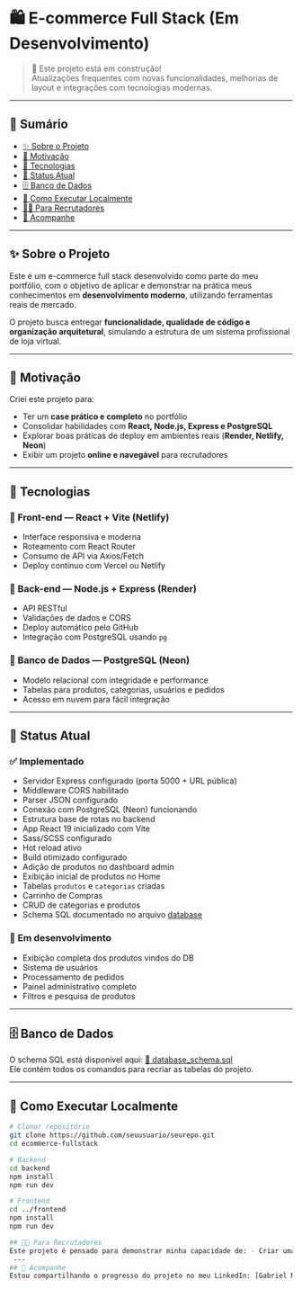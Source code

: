 # 🛍️ E-commerce Full Stack (Em Desenvolvimento)

> 🚧 Este projeto está em construção!  
Atualizações frequentes com novas funcionalidades, melhorias de layout e integrações com tecnologias modernas.

---

## 📑 Sumário
- [✨ Sobre o Projeto](#-sobre-o-projeto)
- [🎯 Motivação](#-motivação)
- [🧱 Tecnologias](#-tecnologias)
- [📌 Status Atual](#-status-atual)
- [🗄️ Banco de Dados](#-banco-de-dados)
- [🚀 Como Executar Localmente](#-como-executar-localmente)
- [👨‍💻 Para Recrutadores](#-para-recrutadores)
- [🔗 Acompanhe](#-acompanhe)

---

## ✨ Sobre o Projeto

Este é um e-commerce full stack desenvolvido como parte do meu portfólio, com o objetivo de aplicar e demonstrar na prática meus conhecimentos em **desenvolvimento moderno**, utilizando ferramentas reais de mercado.

O projeto busca entregar **funcionalidade, qualidade de código e organização arquitetural**, simulando a estrutura de um sistema profissional de loja virtual.

---

## 🎯 Motivação

Criei este projeto para:
- Ter um **case prático e completo** no portfólio
- Consolidar habilidades com **React, Node.js, Express e PostgreSQL**
- Explorar boas práticas de deploy em ambientes reais (**Render, Netlify, Neon**)
- Exibir um projeto **online e navegável** para recrutadores

---

## 🧱 Tecnologias

### 🔹 Front-end — React + Vite (Netlify)
- Interface responsiva e moderna  
- Roteamento com React Router  
- Consumo de API via Axios/Fetch  
- Deploy contínuo com Vercel ou Netlify

### 🔹 Back-end — Node.js + Express (Render)
- API RESTful  
- Validações de dados e CORS  
- Deploy automático pelo GitHub   
- Integração com PostgreSQL usando `pg`

### 🔹 Banco de Dados — PostgreSQL (Neon)
- Modelo relacional com integridade e performance  
- Tabelas para produtos, categorias, usuários e pedidos  
- Acesso em nuvem para fácil integração

---

## 📌 Status Atual

### ✅ Implementado
- Servidor Express configurado (porta 5000 + URL pública)
- Middleware CORS habilitado
- Parser JSON configurado
- Conexão com PostgreSQL (Neon) funcionando
- Estrutura base de rotas no backend
- App React 19 inicializado com Vite
- Sass/SCSS configurado
- Hot reload ativo
- Build otimizado configurado
- Adição de produtos no dashboard admin
- Exibição inicial de produtos no Home
- Tabelas `produtos` e `categorias` criadas
- Carrinho de Compras
- CRUD de categorias e produtos
- Schema SQL documentado no arquivo [database](./database_schema.sql)

### 🚧 Em desenvolvimento
- Exibição completa dos produtos vindos do DB
- Sistema de usuários
- Processamento de pedidos
- Painel administrativo completo
- Filtros e pesquisa de produtos

---

## 🗄️ Banco de Dados

O schema SQL está disponível aqui: [📂 database_schema.sql](./database_schema.sql)  
Ele contém todos os comandos para recriar as tabelas do projeto.

---

## 🚀 Como Executar Localmente

```bash
# Clonar repositório
git clone https://github.com/seuusuario/seurepo.git
cd ecommerce-fullstack

# Backend
cd backend
npm install
npm run dev

# Frontend
cd ../frontend
npm install
npm run dev

## 👨‍💻 Para Recrutadores
Este projeto é pensado para demonstrar minha capacidade de: - Criar uma aplicação funcional e modular do zero - Trabalhar com integrações entre front-end, back-end e banco de dados - Publicar e manter o projeto online para acesso contínuo Se quiser ver os bastidores, fico à disposição para explicar a arquitetura, código ou lógica do sistema. 😉 
 ---
## 🔗 Acompanhe 
Estou compartilhando o progresso do projeto no meu LinkedIn: [Gabriel Maschio Zaparolli](https://www.linkedin.com/in/gabriel-zaparolli-22a098376/) 